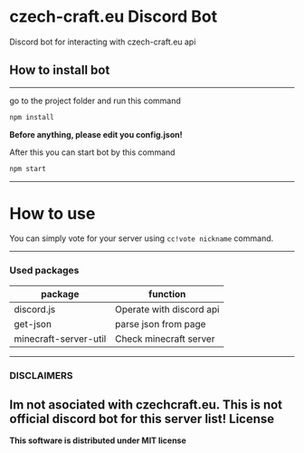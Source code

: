 # czech-craft.eu Discord Bot
Discord bot for interacting with czech-craft.eu api
## How to install bot
----
go to the project folder and run this command
```bash
npm install
```
**Before anything, please edit you config.json!**

After this you can start bot by this command
```bash
npm start
```
----
# How to use
You can simply vote for your server using `cc!vote nickname` command.

----
### Used packages
| package | function |
| ------ | ------ |
| discord.js | Operate with discord api |
| get-json | parse json from page |
| minecraft-server-util | Check minecraft server |;
----
### DISCLAIMERS
Im not asociated with czechcraft.eu. This is not official discord bot for this server list!
License
----
**This software is distributed under MIT license**
